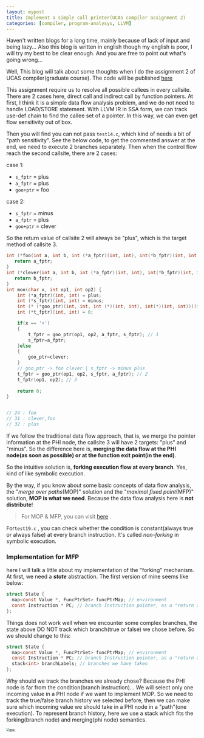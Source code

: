 ```yaml
---
layout: mypost
title: Implement a simple call printer(UCAS compiler assignment 2)
categories: [compiler, program-analysys, LLVM]
---
```


Haven't written blogs for a long time, mainly because of lack of input and being lazy... Also this blog is written in english though my english is poor, I will try my best to be clear enough. And you are free to point out what's going wrong...

Well, This blog will talk about some thoughts when I do the assignment 2 of UCAS compiler(graduate course). The code will be published [here](https://github.com/enochii/call-printer)

This assignment require us to resolve all possible callees in every callsite. There are 2 cases here, direct call and indirect call by function pointers. At first, I think it is a simple data flow analysis problem, and we do not need to handle LOAD/STORE statement. With LLVM IR in SSA form, we can track use-def chain to find the callee set of a pointer. In this way, we can even get flow sensitivity out of box.

Then you will find you can not pass `test14.c`, which kind of needs a bit of "path sensitivity". See the below code, to get the commented answer at the end, we need to execute 2 branches separately. Then when the control flow reach the second callsite, there are 2 cases:

case 1:

- `s_fptr` = plus
- `a_fptr` = plus
- `goo+ptr` = foo

case 2:

- `s_fptr` = minus
- `a_fptr` = plus
- `goo+ptr` = clever

So the return value of callsite 2 will always be "plus", which is the target method of callsite 3.

```c
int (*foo(int a, int b, int (*a_fptr)(int, int), int(*b_fptr)(int, int) ))(int, int) {
   return a_fptr;
}
int (*clever(int a, int b, int (*a_fptr)(int, int), int(*b_fptr)(int, int) ))(int, int) {
   return b_fptr;
}
int moo(char x, int op1, int op2) {
    int (*a_fptr)(int, int) = plus;
    int (*s_fptr)(int, int) = minus;
    int (* (*goo_ptr)(int, int, int (*)(int, int), int(*)(int, int)))(int, int)=foo;
    int (*t_fptr)(int, int) = 0;

    if(x == '+')
    {
        t_fptr = goo_ptr(op1, op2, a_fptr, s_fptr); // 1
        s_fptr=a_fptr;
    }else
    {
        goo_ptr=clever;
    }
    // goo_ptr -> foo clever | s_fptr -> minus plus
    t_fptr = goo_ptr(op1, op2, s_fptr, a_fptr); // 2
    t_fptr(op1, op2); // 3
    
    return 0;
}


// 24 : foo
// 31 : clever,foo
// 32 : plus
```

If we follow the traditional data flow approach, that is, we merge the pointer information at the PHI node, the callsite 3 will have 2 targets: "plus" and "minus". So the difference here is, **merging the data flow at the PHI node(as soon as possible) or at the function exit point(in the end)**.

So the intuitive solution is, **forking execution flow at every branch**. Yes, kind of like symbolic execution. 

By the way, if you know about some basic concepts of data flow analysis, the "*merge over paths*(MOP)" solution and the "*maximal fixed point*(MFP)" solution, **MOP is what we need**. Because the data flow analysis here is **not distribute**!

> For MOP & MFP, you can visit [here]( https://pascal-group.bitbucket.io/lectures/DFA-FD.pdf ) .

For`test19.c` , you can check whether the condition is constant(always true or always false) at every branch instruction. It's called *non-forking* in symbolic execution.

### Implementation for MFP

here I will talk a little about my implementation of the "forking" mechanism. At first, we need a ***state*** abstraction. The first version of mine seems like below:

```c
struct State {
  map<const Value *, FuncPtrSet> funcPtrMap; // environment
  const Instruction * PC; // branch Instruction pointer, as a "return address"
};
```

Things does not work well when we encounter some complex branches, the state above DO NOT track which branch(true or false) we chose before. So we should change to this:

```c
struct State {
  map<const Value *, FuncPtrSet> funcPtrMap; // environment
  const Instruction * PC; // branch Instruction pointer, as a "return address"
  stack<int> branchLabels; // branches we have taken
};
```

Why should we track the branches we already chose? Because the PHI node is far from the condition(branch instruction)... We will select only one incoming value in a PHI node if we want to implement MOP. So we need to track the true/false branch history we selected before, then we can make sure which incoming value we should take in a PHI node in a "path"(one execution). To represent branch history, here we use a stack which fits the forking(branch node) and merging(phi node) semantics.

<img src="1.png" alt="图呢..." style="zoom:50%;"/>